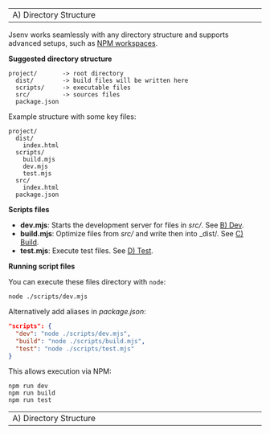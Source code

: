 <!-- TITLE: A) Directory Structure -->

<!-- PLACEHOLDER_START:NAV_PREV_NEXT -->

<table>
  <tr>
    <td width="2000px" align="left" nowrap>
      A) Directory Structure
    </td>
    <td width="2000px" align="right" nowrap>
      <a href="../b_dev/b_dev.md">&gt; B) Dev</a>
    </td>
  </tr>
</table>

<!-- PLACEHOLDER_END -->

Jsenv works seamlessly with any directory structure and supports advanced setups, such as [NPM workspaces](https://docs.npmjs.com/cli/v8/using-npm/workspaces).

**Suggested directory structure**

```console
project/       -> root directory
  dist/        -> build files will be written here
  scripts/     -> executable files
  src/         -> sources files
  package.json
```

Example structure with some key files:

```console
project/
  dist/
    index.html
  scripts/
    build.mjs
    dev.mjs
    test.mjs
  src/
    index.html
  package.json
```

**Scripts files**

- **dev.mjs**: Starts the development server for files in _src/_. See [B) Dev](../b_dev/b_dev.md).
- **build.mjs**: Optimize files from _src/_ and write then into \_dist/. See [C) Build](../c_build/c_build.md).
- **test.mjs**: Execute test files. See [D) Test](../d_test/d_test.md).

**Running script files**

You can execute these files directory with `node`:

```console
node ./scripts/dev.mjs
```

Alternatively add aliases in _package.json_:

```json
"scripts": {
  "dev": "node ./scripts/dev.mjs",
  "build": "node ./scripts/build.mjs",
  "test": "node ./scripts/test.mjs"
}
```

This allows execution via NPM:

```console
npm run dev
npm run build
npm run test
```

<!-- PLACEHOLDER_START:NAV_PREV_NEXT -->

<table>
  <tr>
    <td width="2000px" align="left" nowrap>
      A) Directory Structure
    </td>
    <td width="2000px" align="right" nowrap>
      <a href="../b_dev/b_dev.md">&gt; B) Dev</a>
    </td>
  </tr>
</table>

<!-- PLACEHOLDER_END -->
